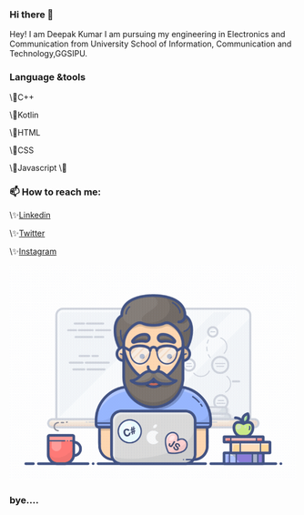 ### Hi there 👋
Hey! I am Deepak Kumar I am pursuing my engineering in Electronics and Communication from University School of Information, Communication and Technology,GGSIPU.
### Language &tools
\🌱C++

\🌱Kotlin

\🌱HTML

\🌱CSS

\🌱Javascript
\🌱 

### 📫 How to reach me:
\✨[Linkedin](https://www.linkedin.com/in/deepak-kumar-586198191/)

\✨[Twitter](https://twitter.com/deepakjnv9555)

\✨[Instagram](https://www.instagram.com/deepakkumar9555/)

![-](https://github.com/deepakkumar9555/https---github.com-deepakkumar9555-GITHUB/blob/master/code1.gif)
### bye....

<!--
**deepakkumar9555/deepakkumar9555** is a ✨ _special_ ✨ repository because its `README.md` (this file) appears on your GitHub profile.
-->
